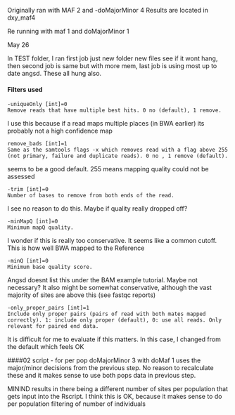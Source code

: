 Originally ran with MAF 2 and -doMajorMinor 4
Results are located in dxy_maf4

Re running with maf 1 and doMajorMinor 1

May 26

In TEST folder, I ran first job just new folder new files see if it wont hang, then second job is same but with more mem, last job is using most up to date angsd. These all hung also.

#### Filters used
```
-uniqueOnly [int]=0
Remove reads that have multiple best hits. 0 no (default), 1 remove.
```
I use this because if a read maps multiple places (in BWA earlier) its probably not a high confidence map

```
remove_bads [int]=1
Same as the samtools flags -x which removes read with a flag above 255 (not primary, failure and duplicate reads). 0 no , 1 remove (default).
```
seems to be a good default. 255 means mapping quality could not be assessed


```
-trim [int]=0
Number of bases to remove from both ends of the read.
```
I see no reason to do this. Maybe if quality really dropped off?

```
-minMapQ [int]=0
Minimum mapQ quality.
```
I wonder if this is really too conservative. It seems like a common cutoff. This is how well BWA mapped to the Reference

```
-minQ [int]=0
Minimum base quality score.
```
Angsd doesnt list this under the BAM example tutorial. Maybe not necessary? It also might be somewhat conservative, although the vast majority of sites are above this (see fastqc reports)

```
-only_proper_pairs [int]=1
Include only proper pairs (pairs of read with both mates mapped correctly). 1: include only proper (default), 0: use all reads. Only relevant for paired end data.
```
It is difficult for me to evaluate if this matters. In this case, I changed from the default which feels OK


####02 script - for per pop
doMajorMinor 3 with doMaf 1 uses the major/minor decisions from the previous step. No reason to recalculate these and it makes sense to use both pops data in previous step.

MININD results in there being a different number of sites per population that gets input into the Rscript. I think this is OK, because it makes sense to do per population filtering of number of individuals
